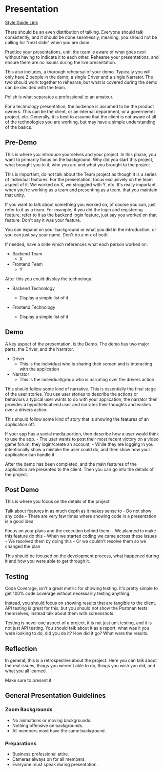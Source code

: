 # Presentation

[Style Guide Link](https://docs.google.com/document/d/1JtIEld--FTtoXD8oNWrNewGXk-reial5MLLuybnecEo/edit?usp=sharing)

There should be an even distribution of talking. Everyone should talk consistently, and it should be done seamlessly, meaning, you should not be calling for "next slide" when you are done.

Practice your presentations, until the team is aware of what goes next without having to indicate it to each other. Rehearse your presentations, and ensure there are no issues during the live presentation.

This also includes, a thorough rehearsal of your demo. Typically you will only have 2 people in the demo, a single Driver and a single Narrator. The two should work together to rehearse, but what is covered during the demo can be decided with the team. 

Polish is what separates a professional to an amateur. 

For a technology presentation, the audience is assumed to be the product owners. This can be the client, or an internal department, or a governemnt project, etc. Generally, it is best to assume that the client is not aware of all of the technologies you are working, but may have a simple understanding of the basics.

## Pre-Demo

This is where you introduce yourselves and your project. In this phase, you want to primarily focus on the background. Why did you start this project, what brought you to it, who you are and what you brought to the project.

This is important, do not talk about the Team project as though it is a series of individual features. For the presentation, focus exclusively on the team aspect of it. We worked on X, we struggled with Y, etc. It's really important when you're working as a team and presenting as a team, that you maintain that unity.

If you want to talk about something you worked on, of course you can, just refer to it as a team. For example, if you did the login and registering feature, refer to it as the backend login feature, just say you worked on that feature. Don't say it was your feature. 

You can expand on your background or what you did in the introduction, or you can just say your name. Don't do a mix of both. 

If needed, have a slide which references what each person worked on:

- Backend Team
    - X
- Frontend Team
    - Y

After this you could display the technology.

- Backend Technology
    - Display a simple list of it

- Frontend Technology
    - Display a simple list of it

## Demo

A key aspect of the presentation, is the Demo. The demo has two major parts, the Driver, and the Narrator.

- Driver
    - This is the individual who is sharing their screen and is interacting with the application
- Narrator
    - This is the individual/group who is narrating over the drivers action

This should follow some kind of narrative. This is essentially the final stage of the user stories. You use user stories to describe the actions or behaviors a typical user wants to do with your application, the narrator then provides a hypothetical end user and narrates their thoughts and wishes over a drivers action.

This should follow some kind of story that is showing the features of an application off.

If your app has a social media portion, then describe how a user would think to use the app.
    - The user wants to post their most recent victory on a video game forum, they login/create an account,
        - While they are logging in you intentionally show a mistake the user could do, and then show how your application can handle it


After the demo has been completed, and the main features of the application are presented to the client. Then you can go into the details of the project.


## Post Demo

This is where you focus on the details of the project

Talk about features in as much depth as it makes sense to
    - Do not show any code
    - There are very few times where showing code in a presentation is a good idea

Focus on your plans and the execution behind them.
    - We planned to make this feature do this
        - When we started coding we came across these issues
        - We resolved them by doing this
            - Or we couldn't resolve them so we changed the plan

This should be focused on the development process, what happened during it and how you were able to get through it.


## Testing

Code Coverage, isn't a great metric for showing testing. It's pretty simple to get 100% code coverage without necessarily testing anything.

Instead, you should focus on showing results that are tangible to the client. API testing is great for this, but you should not show the Postman tests themselves, instead talk about them with screenshots.

Testing is never one aspect of a project, it is not just unit testing, and it is not just API testing. You should talk about it as a report, what was it you were looking to do, did you do it? How did it go? What were the results.


## Reflection

In general, this is a retrospective about the project. Here you can talk about the real issues, things you weren't able to do, things you wish you did, and what you all learned.

Make sure to present it.

## General Presentation Guidelines

### Zoom Backgrounds

- No animations or moving backgrounds.
- Nothing offensive on backgrounds.
- All members must have the same background.

### Preparations

- Business professional attire.
- Cameras always on for all members.
- Everyone must speak during presentation.
